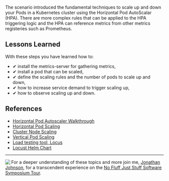 The scenario introduced the fundamental techniques to scale up and down your Pods in a Kubernetes cluster using the Horizontal Pod AutoScalar (HPA). There are more complex rules that can be applied to the HPA triggering logic and the HPA can reference metrics from other metrics registeries such as Prometheus.

## Lessons Learned ##

With these steps you have learned how to:

- &#x2714; install the metrics-server for gathering metrics,
- &#x2714; install a pod that can be scaled,
- &#x2714; define the scaling rules and the number of pods to scale up and down,
- &#x2714; how to increase service demand to trigger scaling up,
- &#x2714; how to observe scaling up and down.

## References ##

- [Horizontal Pod Autoscaler Walkthrough](https://kubernetes.io/docs/tasks/run-application/horizontal-pod-autoscale-walkthrough/)
- [Horizontal Pod Scaling](https://kubernetes.io/docs/tasks/run-application/horizontal-pod-autoscale/)
- [Cluster Node Scaling](https://github.com/kubernetes/autoscaler)
- [Vertical Pod Scaling](https://github.com/kubernetes/autoscaler/tree/master/vertical-pod-autoscaler)
- [Load testing tool, Locus](https://docs.locust.io/en/stable/what-is-locust.html)
- [Locust Helm Chart](https://github.com/helm/charts/tree/master/stable/locust)

------
<img align="left" src="/javajon/courses/kubernetes-observability/basics/assets/nfjs.png">

For a deeper understanding of these topics and more join me, [Jonathan Johnson](https://nofluffjuststuff.com/conference/speaker/jonathan_johnson), for a transcendent experience on the [No Fluff Just Stuff Software Symposium Tour](https://nofluffjuststuff.com).
